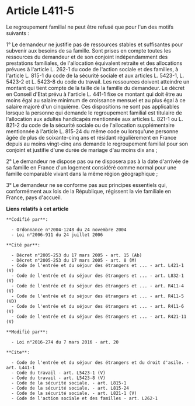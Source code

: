 # Article L411-5

Le regroupement familial ne peut être refusé que pour l'un des motifs suivants : 

1° Le demandeur ne justifie pas de ressources stables et suffisantes pour subvenir aux besoins de sa famille. Sont prises en
compte toutes les ressources du demandeur et de son conjoint indépendamment des prestations familiales, de l'allocation
équivalent retraite et des allocations prévues à l'article L. 262-1 du code de l'action sociale et des familles, à l'article
L. 815-1 du code de la sécurité sociale et aux articles L. 5423-1, L. 5423-2 et L. 5423-8 du code du travail. Les ressources
doivent atteindre un montant qui tient compte de la taille de la famille du demandeur. Le décret en Conseil d'Etat prévu à
l'article L. 441-1 fixe ce montant qui doit être au moins égal au salaire minimum de croissance mensuel et au plus égal à ce
salaire majoré d'un cinquième. Ces dispositions ne sont pas applicables lorsque la personne qui demande le regroupement
familial est titulaire de l'allocation aux adultes handicapés mentionnée aux articles L. 821-1 ou L. 821-2 du code de la
sécurité sociale ou de l'allocation supplémentaire mentionnée à l'article L. 815-24 du même code ou lorsqu'une personne âgée
de plus de soixante-cinq ans et résidant régulièrement en France depuis au moins vingt-cinq ans demande le regroupement
familial pour son conjoint et justifie d'une durée de mariage d'au moins dix ans ; 

2° Le demandeur ne dispose pas ou ne disposera pas à la date d'arrivée de sa famille en France d'un logement considéré comme
normal pour une famille comparable vivant dans la même région géographique ; 

3° Le demandeur ne se conforme pas aux principes essentiels qui, conformément aux lois de la République, régissent la vie
familiale en France, pays d'accueil.

**Liens relatifs à cet article**

	**Codifié par**:

	  - Ordonnance n°2004-1248 du 24 novembre 2004
	  - Loi n°2006-911 du 24 juillet 2006

	**Cité par**:

	  - Décret n°2005-253 du 17 mars 2005 - art. 15 (Ab)
	  - Décret n°2005-253 du 17 mars 2005 - art. 8 (M)
	  - Code de l'entrée et du séjour des étrangers et ... - art. L421-1 (V)
	  - Code de l'entrée et du séjour des étrangers et ... - art. L832-1 (V)
	  - Code de l'entrée et du séjour des étrangers et ... - art. R411-4 (V)
	  - Code de l'entrée et du séjour des étrangers et ... - art. R411-5 (VD)
	  - Code de l'entrée et du séjour des étrangers et ... - art. R411-6 (V)
	  - Code de l'entrée et du séjour des étrangers et ... - art. R421-11 (V)

	**Modifié par**:

	  - Loi n°2016-274 du 7 mars 2016 - art. 20

	**Cite**:

	  - Code de l'entrée et du séjour des étrangers et du droit d'asile. - art. L441-1
	  - Code du travail - art. L5423-1 (V)
	  - Code du travail - art. L5423-8 (V)
	  - Code de la sécurité sociale. - art. L815-1
	  - Code de la sécurité sociale. - art. L815-24
	  - Code de la sécurité sociale. - art. L821-1 (V)
	  - Code de l'action sociale et des familles - art. L262-1
